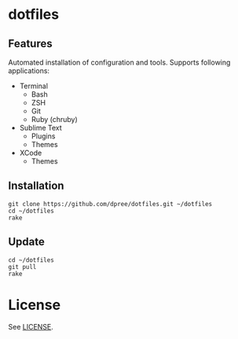 dotfiles
========

## Features

Automated installation of configuration and tools. Supports following applications:
  
  * Terminal
    * Bash
    * ZSH
    * Git
    * Ruby (chruby) 
  * Sublime Text
    * Plugins
    * Themes 
  * XCode
    * Themes

## Installation

    git clone https://github.com/dpree/dotfiles.git ~/dotfiles
    cd ~/dotfiles
    rake
    
## Update

    cd ~/dotfiles
    git pull
    rake

# License

See [LICENSE](LICENSE.txt).
